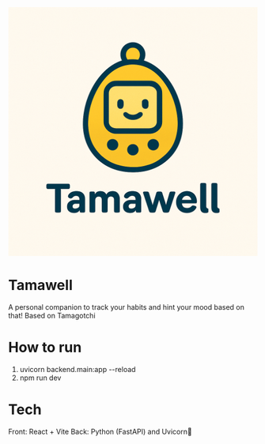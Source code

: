 ![Alt text](tamawell/public/tamawellLogo.png)

# Tamawell
A personal companion to track your habits and hint your mood based on that!
Based on Tamagotchi

# How to run
1. uvicorn backend.main:app --reload 
2. npm run dev

# Tech
Front: React + Vite
Back: Python (FastAPI) and Uvicorn🦄 
